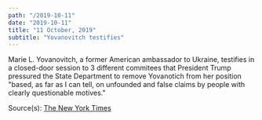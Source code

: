 ```yaml
---
path: "/2019-10-11"
date: "2019-10-11"
title: "11 October, 2019"
subtitle: "Yovanovitch testifies"
---
```


Marie L. Yovanovitch, a former American ambassador to Ukraine, testifies in a closed-door session to 3 different commitees that President Trump pressured the State Department to remove Yovanotich from her position "based, as far as I can tell, on unfounded and false claims by people with clearly questionable motives."

<span class="sources">
Source(s): <a href="https://www.nytimes.com/2019/10/11/us/politics/marie-yovanovitch-ukraine.html?smid=tw-nytimes&smtyp=cur" target="_blank" rel="noopener noreferrer">The New York Times</a>
</span>
